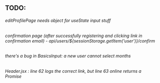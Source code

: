 TODO:
---
###### editProfilePage needs object for useState input stuff
###### confirmation page (after successfully registering and clicking link in confirmation email) - api/users/${sessionStorage.getItem('user')}/confirm
###### there's a bug in BasicsInput: a new user cannot select months

###### Header.jsx : line 62 logs the correct link, but line 63 online returns a Promise